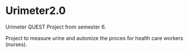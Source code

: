 # Urimeter2.0
Urimeter QUEST Project from semester 6.

Project to measure urine and automize the proces for health care workers (nurses).
